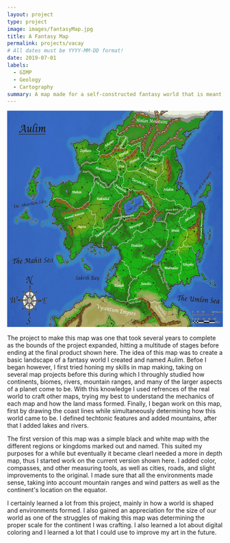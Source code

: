 ```yaml
---
layout: project
type: project
image: images/fantasyMap.jpg
title: A Fantasy Map
permalink: projects/vacay
# All dates must be YYYY-MM-DD format!
date: 2019-07-01
labels:
  - GIMP
  - Geology
  - Cartography
summary: A map made for a self-constructed fantasy world that is meant to display the accurate distances, city locations and biomes of the areas on the continent.
---
```


<img class="ui medium right floated rounded image" src="../images/fantasyMap.jpg">

The project to make this map was one that took several years to complete as the bounds of the project expanded, hitting a multitude of stages before ending at the final product shown here. The idea of this map was to create a basic landscape of a fantasy world I created and named Aulim.  Befoe I began however, I first tried honing my skills in map making, taking on several map projects before this during which I throughly studied how continents, biomes, rivers, mountain ranges, and many of the larger aspects of a planet come to be.  With this knowledge I used refrences of the real world to craft other maps, trying my best to understand the mechanics of each map and how the land mass formed.  Finally, I began work on this map, first by drawing the coast lines while simultaneously determining how this world came to be.  I defined techtonic features and added mountains, after that I added lakes and rivers.

The first version of this map was a simple black and white map with the different regions or kingdoms marked out and named.  This suited my purposes for a while but eventually it became clearI needed a more in depth map, thus I started work on the current version shown here.  I added color, compasses, and other measuring tools, as well as cities, roads, and slight improvements to the original.  I made sure that all the environments made sense, taking into account mountain ranges and wind patters as well as the continent's location on the equator. 

I certainly learned a lot from this project, mainly in how a world is shaped and environments formed.  I also gained an appreciation for the size of our world as one of the struggles of making this map was determining the proper scale for the continent I was crafting.  I also learned a lot about digital coloring and I learned a lot that I could use to improve my art in the future.

